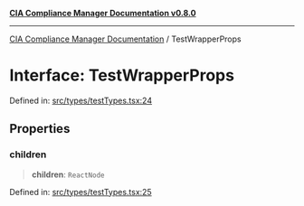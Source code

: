 [**CIA Compliance Manager Documentation v0.8.0**](../README.md)

***

[CIA Compliance Manager Documentation](../globals.md) / TestWrapperProps

# Interface: TestWrapperProps

Defined in: [src/types/testTypes.tsx:24](https://github.com/Hack23/cia-compliance-manager/blob/78912779fad2796d4afcf9e0a863cca80a66b25f/src/types/testTypes.tsx#L24)

## Properties

### children

> **children**: `ReactNode`

Defined in: [src/types/testTypes.tsx:25](https://github.com/Hack23/cia-compliance-manager/blob/78912779fad2796d4afcf9e0a863cca80a66b25f/src/types/testTypes.tsx#L25)
